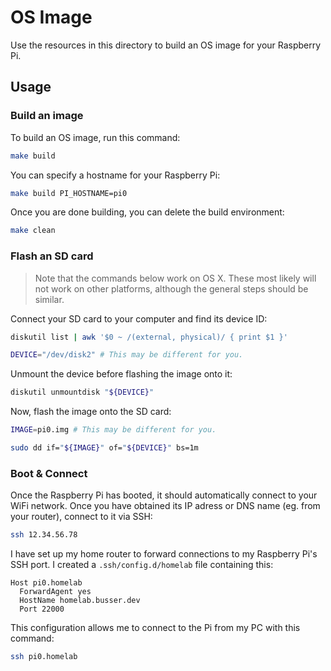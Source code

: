 # OS Image

Use the resources in this directory to build an OS image for your Raspberry Pi.

## Usage

### Build an image

To build an OS image, run this command:

```bash
make build
```

You can specify a hostname for your Raspberry Pi:

```bash
make build PI_HOSTNAME=pi0
```

Once you are done building, you can delete the build environment:

```bash
make clean
```

### Flash an SD card

> Note that the commands below work on OS X. These most likely will not work on
> other platforms, although the general steps should be similar.

Connect your SD card to your computer and find its device ID:

```bash
diskutil list | awk '$0 ~ /(external, physical)/ { print $1 }'

DEVICE="/dev/disk2" # This may be different for you.
```

Unmount the device before flashing the image onto it:

```bash
diskutil unmountdisk "${DEVICE}"
```

Now, flash the image onto the SD card:

```bash
IMAGE=pi0.img # This may be different for you.

sudo dd if="${IMAGE}" of="${DEVICE}" bs=1m
```

### Boot & Connect

Once the Raspberry Pi has booted, it should automatically connect to your WiFi
network. Once you have obtained its IP adress or DNS name (eg. from your
router), connect to it via SSH:

```bash
ssh 12.34.56.78
```

I have set up my home router to forward connections to my Raspberry Pi's SSH
port. I created a `.ssh/config.d/homelab` file containing this:

```
Host pi0.homelab
  ForwardAgent yes
  HostName homelab.busser.dev
  Port 22000
```

This configuration allows me to connect to the Pi from my PC with this command:

```bash
ssh pi0.homelab
```
